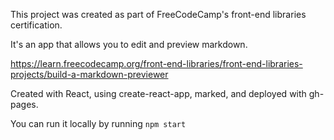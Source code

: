 This project was created as part of FreeCodeCamp's front-end libraries certification.

It's an app that allows you to edit and preview markdown.

https://learn.freecodecamp.org/front-end-libraries/front-end-libraries-projects/build-a-markdown-previewer

Created with React, using create-react-app, marked, and deployed with gh-pages.

You can run it locally by running `npm start`
